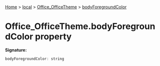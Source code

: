 [Home](./index) &gt; [local](local.md) &gt; [Office\_OfficeTheme](local.office_officetheme.md) &gt; [bodyForegroundColor](local.office_officetheme.bodyforegroundcolor.md)

# Office\_OfficeTheme.bodyForegroundColor property


**Signature:**
```javascript
bodyForegroundColor: string
```
